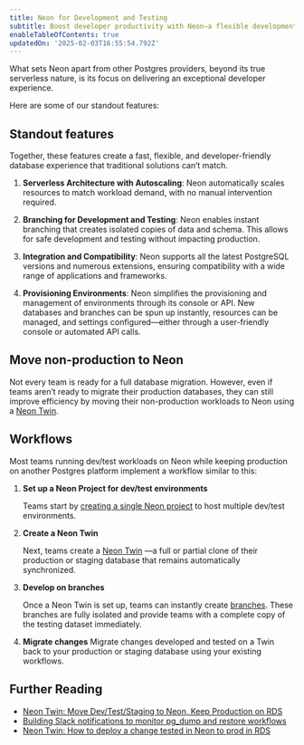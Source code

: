 ```yaml
---
title: Neon for Development and Testing
subtitle: Boost developer productivity with Neon—a flexible development sandbox for running non-production workloads.
enableTableOfContents: true
updatedOn: '2025-02-03T16:55:54.792Z'
---
```


What sets Neon apart from other Postgres providers, beyond its true serverless nature, is its focus on delivering an exceptional developer experience.

Here are some of our standout features:

## Standout features

Together, these features create a fast, flexible, and developer-friendly database experience that traditional solutions can’t match.

1. **Serverless Architecture with Autoscaling**: Neon automatically scales resources to match workload demand, with no manual intervention required.

2. **Branching for Development and Testing**: Neon enables instant branching that creates isolated copies of data and schema. This allows for safe development and testing without impacting production.

3. **Integration and Compatibility**: Neon supports all the latest PostgreSQL versions and numerous extensions, ensuring compatibility with a wide range of applications and frameworks.

4. **Provisioning Environments**: Neon simplifies the provisioning and management of environments through its console or API. New databases and branches can be spun up instantly, resources can be managed, and settings configured—either through a user-friendly console or automated API calls.

## Move non-production to Neon

Not every team is ready for a full database migration. However, even if teams aren’t ready to migrate their production databases, they can still improve efficiency by moving their non-production workloads to Neon using a [Neon Twin](/docs/guides/neon-twin-intro).

<CTA title="Create a Neon Twin" description="A Neon Twin is a full or partial clone of your production or staging database, providing developers and teams with isolated, sandboxed environments that closely mirror production. <br><br>Learn how to create a Twin <a href='/docs/guides/neon-twin-intro'>here</a>." isIntro />

## Workflows

Most teams running dev/test workloads on Neon while keeping production on another Postgres platform implement a workflow similar to this:

1. **Set up a Neon Project for dev/test environments**

   Teams start by [creating a single Neon project](/docs/get-started-with-neon/signing-up#sign-up) to host multiple dev/test environments.

2. **Create a Neon Twin**

   Next, teams create a [Neon Twin](/docs/guides/neon-twin-intro) —a full or partial clone of their production or staging database that remains automatically synchronized.

3. **Develop on branches**

   Once a Neon Twin is set up, teams can instantly create [branches](/docs/introduction/branching). These branches are fully isolated and provide teams with a complete copy of the testing dataset immediately.

4. **Migrate changes**
   Migrate changes developed and tested on a Twin back to your production or staging database using your existing workflows.

## Further Reading

- [Neon Twin: Move Dev/Test/Staging to Neon, Keep Production on RDS](https://neon.tech/blog/optimizing-dev-environments-in-aws-rds-with-neon-postgres-part-ii-using-github-actions-to-mirror-rds-in-neon)
- [Building Slack notifications to monitor pg_dump and restore workflows](https://neon.tech/blog/building-slack-notifications-to-monitor-pg_dump-and-restore-workflows)
- [Neon Twin: How to deploy a change tested in Neon to prod in RDS](https://neon.tech/blog/neon-twin-deploy-workflow)

<CTA title="Let's Connect" description="We’re happy to give you a hand with any technical questions about how to set this workflow up. We can also discuss pricing options, annual contracts, and provide migration assistance." buttonText="Contact us" buttonUrl="/contact-sales" />
